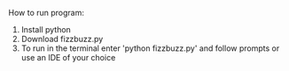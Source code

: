 How to run program:
1. Install python
2. Download fizzbuzz.py
3. To run in the terminal enter 'python fizzbuzz.py' and follow prompts or use an IDE of your choice
